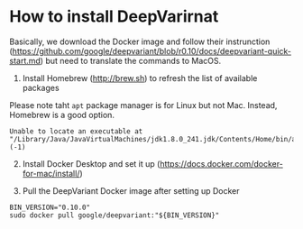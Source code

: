 # How to install DeepVarirnat

Basically, we download the Docker image and follow their instrunction (https://github.com/google/deepvariant/blob/r0.10/docs/deepvariant-quick-start.md) but need to translate the commands to MacOS.


1. Install Homebrew (http://brew.sh) to refresh the list of available packages

Please note taht ```apt``` package manager is for Linux but not Mac. Instead, Homebrew is a good option.
```
Unable to locate an executable at "/Library/Java/JavaVirtualMachines/jdk1.8.0_241.jdk/Contents/Home/bin/apt" (-1)
```


2. Install Docker Desktop and set it up (https://docs.docker.com/docker-for-mac/install/)


3. Pull the DeepVariant Docker image after setting up Docker
```
BIN_VERSION="0.10.0"
sudo docker pull google/deepvariant:"${BIN_VERSION}"
```

